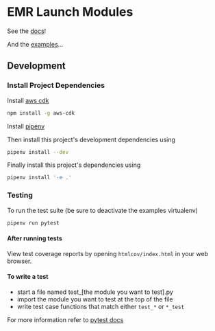 # EMR Launch Modules

See the [docs](./docs/)!

And the [examples](./examples/)...

## Development

### Install Project Dependencies

Install [aws cdk](https://docs.aws.amazon.com/cdk/latest/guide/getting_started.html)
```sh
npm install -g aws-cdk
```

Install [pipenv](https://github.com/pypa/pipenv)

Then install this project's development dependencies using

```sh
pipenv install --dev
```

Finally install this project's dependencies using

```sh
pipenv install '-e .'
```


### Testing

To run the test suite (be sure to deactivate the examples virtualenv)
```sh
pipenv run pytest
```

#### After running tests

View test coverage reports by opening `htmlcov/index.html` in your web browser.

#### To write a test
* start a file named test_[the module you want to test].py
* import the module you want to test at the top of the file
* write test case functions that match either `test_*` or `*_test`

For more information refer to [pytest docs](https://docs.pytest.org/en/latest/getting-started.html)
